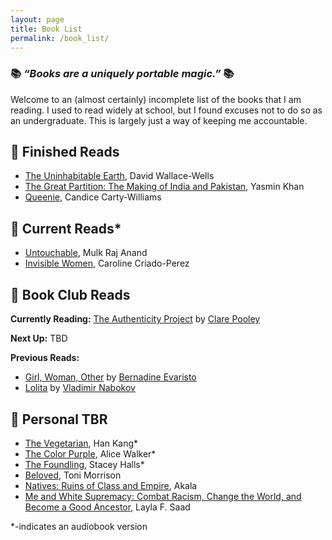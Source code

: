 ```yaml
---
layout: page
title: Book List
permalink: /book_list/
---
```


### 📚 _“Books are a uniquely portable magic.”_ 📚

Welcome to an (almost certainly) incomplete list of the books that I am reading. I used to read widely at school, but I found excuses not to do so as an undergraduate. This is largely just a way of keeping me accountable. 


## 🎉  Finished Reads 
* [The Uninhabitable Earth](https://www.goodreads.com/book/show/41552709-the-uninhabitable-earth), David Wallace-Wells 
* [The Great Partition: The Making of India and Pakistan](https://www.goodreads.com/book/show/721931.The_Great_Partition?from_search=true&from_srp=true&), Yasmin Khan 
* [Queenie](https://www.goodreads.com/book/show/36586697-queenie), Candice Carty-Williams 


## 📗 Current Reads* 
* [Untouchable](https://www.goodreads.com/book/show/162.Untouchable?ac=1&from_search=true&qid=STuvhpptC3&rank=1), Mulk Raj Anand 
* [Invisible Women](https://www.goodreads.com/book/show/41104077-invisible-women), Caroline Criado-Perez


## 📘 Book Club Reads 

**Currently Reading:** 
[The Authenticity Project](https://www.goodreads.com/book/show/55789067-the-authenticity-project) by [Clare Pooley](https://clarepooley.com/)

**Next Up:** TBD

**Previous Reads:**
* [Girl, Woman, Other](https://www.goodreads.com/book/show/41081373-girl-woman-other) by [Bernadine Evaristo](https://bevaristo.com/) 
* [Lolita](https://www.goodreads.com/book/show/7604.Lolita) by [Vladimir Nabokov](https://en.wikipedia.org/wiki/Vladimir_Nabokov)

## 📙 Personal TBR

* [The Vegetarian](https://www.goodreads.com/book/show/25489025-the-vegetarian?from_search=true&from_srp=true&qid=E5eE1m9h3Y&rank=4), Han Kang*
* [The Color Purple](https://www.goodreads.com/book/show/52892857-the-color-purple?ac=1&from_search=true&qid=l7G5VrUVFt&rank=1), Alice Walker* 
* [The Foundling](https://www.goodreads.com/book/show/45308037-the-foundling?from_search=true&from_srp=true&qid=UnjPtvZfQA&rank=1), Stacey Halls*
* [Beloved](https://www.goodreads.com/book/show/6149.Beloved?ac=1&from_search=true&qid=I2sX2R7DVl&rank=1), Toni Morrison
* [Natives: Ruins of Class and Empire](https://www.goodreads.com/book/show/36352480-natives), Akala
* [Me and White Supremacy: Combat Racism, Change the World, and Become a Good Ancestor](https://www.goodreads.com/book/show/46002342-me-and-white-supremacy?ac=1&from_search=true&qid=rZN8OPXDv6&rank=1), Layla F. Saad 

*-indicates an audiobook version 
